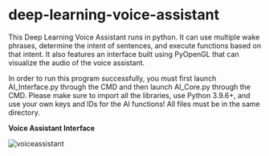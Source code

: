 # deep-learning-voice-assistant
This Deep Learning Voice Assistant runs in python. It can use multiple wake phrases, determine the intent of sentences, and execute functions based on that intent. It also features an interface built using PyOpenGL that can visualize the audio of the voice assistant.  

In order to run this program successfully, you must first launch AI_Interface.py through the CMD and then launch AI_Core.py through the CMD. Please make sure to import all the libraries, use Python 3.9.6+, and use your own keys and IDs for the AI functions! All files must be in the same directory. 


**Voice Assistant Interface**


![voiceassistant](https://user-images.githubusercontent.com/66987198/175840919-02cb5784-98b8-4c6c-9fae-00ec5c7503d1.jpg)
